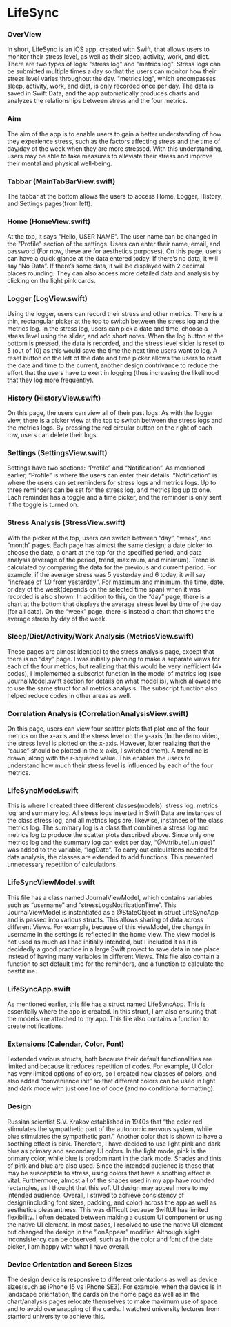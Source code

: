 # LifeSync
### OverView
In short, LifeSync is an iOS app, created with Swift, that allows users to monitor their stress level, as well as their sleep, activity, work, and diet. There are two types of logs: "stress log" and "metrics log". Stress logs can be submitted multiple times a day so that the users can monitor how their stress level varies throughout the day. "metrics log", which encompasses sleep, activity, work, and diet, is only recorded once per day. The data is saved in Swift Data, and the app automatically produces charts and analyzes the relationships between stress and the four metrics.

### Aim
The aim of the app is to enable users to gain a better understanding of how they experience stress, such as the factors affecting stress and the time of day/day of the week when they are more stressed. With this understanding, users may be able to take measures to alleviate their stress and improve their mental and physical well-being.

### Tabbar (MainTabBarView.swift)
The tabbar at the bottom allows the users to access Home, Logger, History, and Settings pages(from left).

### Home (HomeView.swift)
At the top, it says "Hello, USER NAME". The user name can be changed in the "Profile" section of the settings. Users can enter their name, email, and password (For now, these are for aesthetics purposes). On this page, users can have a quick glance at the data entered today. If there’s no data, it will say “No Data”. If there’s some data, it will be displayed with 2 decimal places rounding. They can also access more detailed data and analysis by clicking on the light pink cards.

### Logger (LogView.swift)
Using the logger, users can record their stress and other metrics. There is a thin, rectangular picker at the top to switch between the stress log and the metrics log. In the stress log, users can pick a date and time, choose a stress level using the slider, and add short notes. When the log button at the bottom is pressed, the data is recorded, and the stress level slider is reset to 5 (out of 10) as this would save the time the next time users want to log. A reset button on the left of the date and time picker allows the users to reset the date and time to the current, another design contrivance to reduce the effort that the users have to exert in logging (thus increasing the likelihood that they log more frequently).

### History (HistoryView.swift)
On this page, the users can view all of their past logs. As with the logger view, there is a picker view at the top to switch between the stress logs and the metrics logs. By pressing the red circular button on the right of each row, users can delete their logs.

### Settings (SettingsView.swift)
Settings have two sections: “Profile” and “Notification”. As mentioned earlier, “Profile” is where the users can enter their details. “Notification” is where the users can set reminders for stress logs and metrics logs. Up to three reminders can be set for the stress log, and metrics log up to one. Each reminder has a toggle and a time picker, and the reminder is only sent if the toggle is turned on.

### Stress Analysis (StressView.swift)
With the picker at the top, users can switch between “day”, “week”, and “month” pages. Each page has almost the same design; a date picker to choose the date, a chart at the top for the specified period, and data analysis (average of the period, trend, maximum, and minimum). Trend is calculated by comparing the data for the previous and current period. For example, if the average stress was 5 yesterday and 6 today, it will say "increase of 1.0 from yesterday". For maximum and minimum, the time, date, or day of the week(depends on the selected time span) when it was recorded is also shown. In addition to this, on the “day” page, there is a chart at the bottom that displays the average stress level by time of the day (for all data). On the “week” page, there is instead a chart that shows the average stress by day of the week.

### Sleep/Diet/Activity/Work Analysis (MetricsView.swift)
These pages are almost identical to the stress analysis page, except that there is no “day” page. I was initially planning to make a separate views for each of the four metrics, but realizing that this would be very inefficient (4x codes), I implemented a subscript function in the model of metrics log (see JournalModel.swift section for details on what model is), which allowed me to use the same struct for all metrics analysis. The subscript function also helped reduce codes in other areas as well.

### Correlation Analysis (CorrelationAnalysisView.swift)
On this page, users can view four scatter plots that plot one of the four metrics on the x-axis and the stress level on the y-axis (In the demo video, the stress level is plotted on the x-axis. However, later realizing that the “cause” should be plotted in the x-axis, I switched them). A trendline is drawn, along with the r-squared value. This enables the users to understand how much their stress level is influenced by each of the four metrics.

### LifeSyncModel.swift
This is where I created three different classes(models): stress log, metrics log, and summary log. All stress logs inserted in Swift Data are instances of the class stress log, and all metrics logs are, likewise, instances of the class metrics log. The summary log is a class that combines a stress log and metrics log to produce the scatter plots described above. Since only one metrics log and the summary log can exist per day, “@Attribute(.unique)” was added to the variable, “logDate”.
To carry out calculations needed for data analysis, the classes are extended to add functions. This prevented unnecessary repetition of calculations.

### LifeSyncViewModel.swift
This file has a class named JournalViewModel, which contains variables such as “username” and “stressLogsNotificationTime”. This JournalViewModel is instantiated as a @StateObject in struct LifeSyncApp and is passed into various structs. This allows sharing of data across different Views. For example, because of this viewModel, the change in username in the settings is reflected in the home view. The view model is not used as much as I had initially intended, but I included it as it is decidedly a good practice in a large Swift project to save data in one place instead of having many variables in different Views.
This file also contain a function to set default time for the reminders, and a function to calculate the bestfitline.

### LifeSyncApp.swift
As mentioned earlier, this file has a struct named LifeSyncApp. This is essentially where the app is created. In this struct, I am also ensuring that the models are attached to my app.
This file also contains a function to create notifications.

### Extensions (Calendar, Color, Font)
I extended various structs, both because their default functionalities are limited and because it reduces repetition of codes. For example, UIColor has very limited options of colors, so I created new classes of colors, and also added “convenience init” so that different colors can be used in light and dark mode with just one line of code (and no conditional formatting).

### Design
Russian scientist S.V. Krakov established in 1940s that “the color red stimulates the sympathetic part of the autonomic nervous system, while blue stimulates the sympathetic part.” Another color that is shown to have a soothing effect is pink.
Therefore, I have decided to use light pink and dark blue as primary and secondary UI colors. In the light mode, pink is the primary color, while blue is predominant in the dark mode. Shades and tints of pink and blue are also used. Since the intended audience is those that may be susceptible to stress, using colors that have a soothing effect is vital.
Furthermore, almost all of the shapes used in my app have rounded rectangles, as I thought that this soft UI design may appeal more to my intended audience.
Overall, I strived to achieve consistency of design(including font sizes, padding, and color) across the app as well as aesthetics pleasantness. This was difficult because SwiftUI has limited flexibility. I often debated between making a custom UI component or using the native UI element. In most cases, I resolved to use the native UI element but changed the design in the “.onAppear” modifier. Although slight inconsistency can be observed, such as in the color and font of the date picker,  I am happy with what I have overall.

### Device Orientation and Screen Sizes
The design device is responsive to different orientations as well as device sizes(such as iPhone 15 vs iPhone SE3). For example, when the device is in landscape orientation, the cards on the home page as well as in the chart/analysis pages relocate themselves to make maximum use of space and to avoid overwrapping of the cards. I watched university lectures from stanford university to achieve this.


































